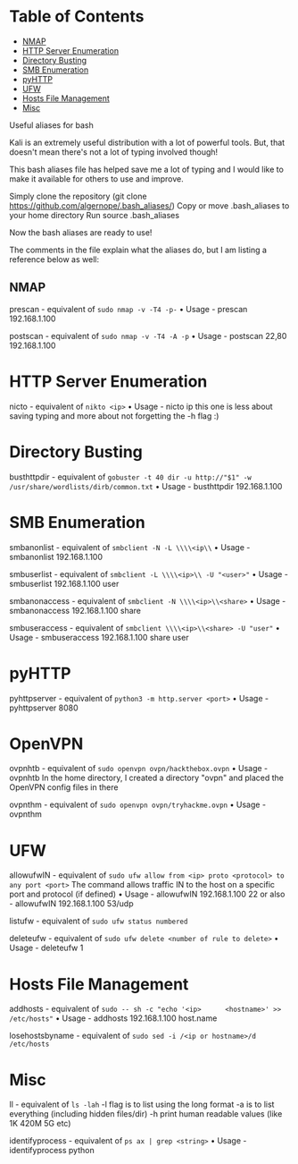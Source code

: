 
# Table of Contents
- [NMAP](#nmap)
- [HTTP Server Enumeration](#http-server-enumeration)
- [Directory Busting](#directory-busting)
- [SMB Enumeration](#smb-enumeration)
- [pyHTTP](#pyhttp)
- [UFW](#ufw)
- [Hosts File Management](#hosts-file-management)
- [Misc](#misc)


Useful aliases for bash

Kali is an extremely useful distribution with a lot of powerful tools. But, that doesn't mean there's not a lot of typing involved though!

This bash aliases file has helped save me a lot of typing and I would like to make it available for others to use and improve.

Simply clone the repository (git clone https://github.com/algernope/.bash_aliases/)
Copy or move .bash_aliases to your home directory
Run source .bash_aliases

Now the bash aliases are ready to use!

The comments in the file explain what the aliases do, but I am listing a reference below as well:

## NMAP

prescan - equivalent of `sudo nmap -v -T4 -p-`
    • Usage - prescan 192.168.1.100

postscan - equivalent of `sudo nmap -v -T4 -A -p`
    • Usage - postscan 22,80 192.168.1.100
    
# HTTP Server Enumeration

nicto - equivalent of `nikto <ip>`
    • Usage - nicto ip
  this one is less about saving typing and more about not forgetting the -h flag :)

# Directory Busting

busthttpdir - equivalent of `gobuster -t 40 dir -u http://"$1" -w /usr/share/wordlists/dirb/common.txt`
    • Usage - busthttpdir 192.168.1.100

# SMB Enumeration

smbanonlist - equivalent of `smbclient -N -L \\\\<ip\\`
    • Usage - smbanonlist 192.168.1.100
    
smbuserlist - equivalent of `smbclient -L \\\\<ip>\\ -U "<user>"`
    • Usage - smbuserlist 192.168.1.100 user
  
smbanonaccess - equivalent of `smbclient -N \\\\<ip>\\<share>`
    • Usage - smbanonaccess 192.168.1.100 share
  
smbuseraccess - equivalent of `smbclient \\\\<ip>\\<share> -U "user"`
    • Usage - smbuseraccess 192.168.1.100 share user

# pyHTTP

pyhttpserver - equivalent of `python3 -m http.server <port>`
    • Usage - pyhttpserver 8080

# OpenVPN

ovpnhtb - equivalent of `sudo openvpn ovpn/hackthebox.ovpn`
    • Usage - ovpnhtb
In the home directory, I created a directory "ovpn" and placed the OpenVPN config files in there

ovpnthm - equivalent of `sudo openvpn ovpn/tryhackme.ovpn`
    • Usage - ovpnthm

# UFW

allowufwIN - equivalent of `sudo ufw allow from <ip> proto <protocol> to any port <port>`
    The command allows traffic IN to the host on a specific port and protocol (if defined)
    • Usage - allowufwIN 192.168.1.100 22
    or also - allowufwIN 192.168.1.100 53/udp

listufw - equivalent of `sudo ufw status numbered`

deleteufw - equivalent of `sudo ufw delete <number of rule to delete>`
    • Usage - deleteufw 1
  
# Hosts File Management

addhosts - equivalent of `sudo -- sh -c "echo '<ip>      <hostname>' >> /etc/hosts"`
    • Usage - addhosts 192.168.1.100 host.name
  
losehostsbyname - equivalent of `sudo sed -i /<ip or hostname>/d /etc/hosts`

# Misc

ll - equivalent of `ls -lah`
    -l flag is to list using the long format
    -a is to list everything (including hidden files/dir)
    -h print human readable values (like 1K 420M 5G etc)
    
identifyprocess - equivalent of `ps ax | grep <string>`
    • Usage - identifyprocess python

